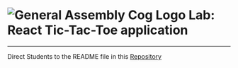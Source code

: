 # ![General Assembly Cog Logo](https://ga-dash.s3.amazonaws.com/production/assets/logo-9f88ae6c9c3871690e33280fcf557f33.png) Lab: React Tic-Tac-Toe application

--------

Direct Students to the README file in this [Repository](https://git.generalassemb.ly/react-development/react-development-course-materials/tree/master/Additional%20Resources/TicTacToe%20Lab)


